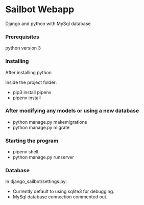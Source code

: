 # Sailbot Webapp

Django and python with MySql database

### Prerequisites

python version 3

### Installing

After installing python

Inside the project folder:
- pip3 install pipenv
- pipenv install

### After modifying any models or using a new database 
- python manage.py makemigrations
- python manage.py migrate

### Starting the program

- pipenv shell
- python manage.py runserver

### Database
In django_sailbot/settings.py:
- Currently default to using sqlite3 for debugging.
- MySql database connection commented out.